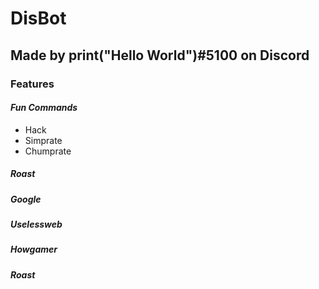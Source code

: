 # DisBot
## Made by print("Hello World")#5100 on Discord
### __Features__
#### _**Fun Commands**_
* Hack
* Simprate
* Chumprate
##### Roast
##### Google
##### Uselessweb
##### Howgamer
##### Roast
